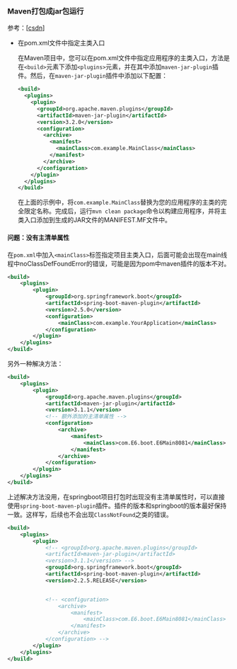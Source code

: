 ### Maven打包成jar包运行

参考：[[csdn](https://blog.csdn.net/u012637358/article/details/113996771)]

- 在pom.xml文件中指定主类入口

  在Maven项目中，您可以在pom.xml文件中指定应用程序的主类入口，方法是在`<build>`元素下添加`<plugins>`元素，并在其中添加`maven-jar-plugin`插件。然后，在`maven-jar-plugin`插件中添加以下配置：

  ```xml
  <build>
    <plugins>
      <plugin>
        <groupId>org.apache.maven.plugins</groupId>
        <artifactId>maven-jar-plugin</artifactId>
        <version>3.2.0</version>
        <configuration>
          <archive>
            <manifest>
              <mainClass>com.example.MainClass</mainClass>
            </manifest>
          </archive>
        </configuration>
      </plugin>
    </plugins>
  </build>
  ```

  在上面的示例中，将`com.example.MainClass`替换为您的应用程序的主类的完全限定名称。完成后，运行`mvn clean package`命令以构建应用程序，并将主类入口添加到生成的JAR文件的MANIFEST.MF文件中。

#### 问题：没有主清单属性

在`pom.xml`中加入`<mainClass>`标签指定项目主类入口，后面可能会出现在main线程中noClassDefFoundError的错误，可能是因为pom中maven插件的版本不对。

```xml
<build>
    <plugins>
        <plugin>
            <groupId>org.springframework.boot</groupId>
            <artifactId>spring-boot-maven-plugin</artifactId>
            <version>2.5.0</version>
            <configuration>
                <mainClass>com.example.YourApplication</mainClass>
            </configuration>
        </plugin>
    </plugins>
</build>
```

另外一种解决方法：

```xml
<build>
    <plugins>
        <plugin>
            <groupId>org.apache.maven.plugins</groupId>
            <artifactId>maven-jar-plugin</artifactId>
            <version>3.1.1</version>
            <!-- 额外添加的主清单属性 -->
            <configuration>
                <archive>
                    <manifest>
                        <mainClass>com.E6.boot.E6Main8081</mainClass>
                    </manifest>
                </archive>
            </configuration>
        </plugin>
    </plugins>
</build>
```

上述解决方法没用，在springboot项目打包时出现没有主清单属性时，可以直接使用`spring-boot-maven-plugin`插件。插件的版本和springboot的版本最好保持一致。这样写，后续也不会出现`ClassNotFound`之类的错误。

```xml
<build>
    <plugins>
        <plugin>
            <!-- <groupId>org.apache.maven.plugins</groupId>
            <artifactId>maven-jar-plugin</artifactId>
            <version>3.1.1</version> -->
            <groupId>org.springframework.boot</groupId>
            <artifactId>spring-boot-maven-plugin</artifactId>
            <version>2.2.5.RELEASE</version>


            <!-- <configuration>
                <archive>
                    <manifest>
                        <mainClass>com.E6.boot.E6Main8081</mainClass>
                    </manifest>
                </archive>
            </configuration> -->
        </plugin>
    </plugins>
</build>
```

